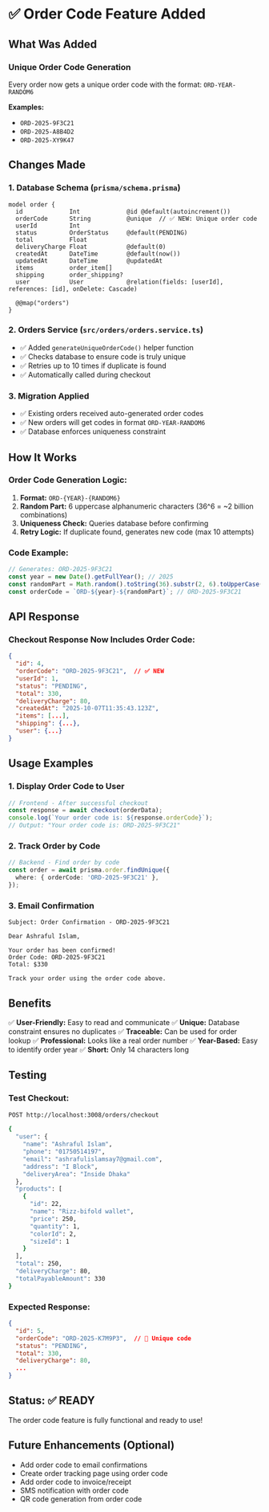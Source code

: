 # ✅ Order Code Feature Added

## What Was Added

### **Unique Order Code Generation**

Every order now gets a unique order code with the format: `ORD-YEAR-RANDOM6`

**Examples:**

- `ORD-2025-9F3C21`
- `ORD-2025-A8B4D2`
- `ORD-2025-XY9K47`

## Changes Made

### 1. **Database Schema** (`prisma/schema.prisma`)

```prisma
model order {
  id             Int             @id @default(autoincrement())
  orderCode      String          @unique  // ✅ NEW: Unique order code
  userId         Int
  status         OrderStatus     @default(PENDING)
  total          Float
  deliveryCharge Float           @default(0)
  createdAt      DateTime        @default(now())
  updatedAt      DateTime        @updatedAt
  items          order_item[]
  shipping       order_shipping?
  user           User            @relation(fields: [userId], references: [id], onDelete: Cascade)

  @@map("orders")
}
```

### 2. **Orders Service** (`src/orders/orders.service.ts`)

- ✅ Added `generateUniqueOrderCode()` helper function
- ✅ Checks database to ensure code is truly unique
- ✅ Retries up to 10 times if duplicate is found
- ✅ Automatically called during checkout

### 3. **Migration Applied**

- ✅ Existing orders received auto-generated order codes
- ✅ New orders will get codes in format `ORD-YEAR-RANDOM6`
- ✅ Database enforces uniqueness constraint

## How It Works

### Order Code Generation Logic:

1. **Format:** `ORD-{YEAR}-{RANDOM6}`
2. **Random Part:** 6 uppercase alphanumeric characters (36^6 = ~2 billion combinations)
3. **Uniqueness Check:** Queries database before confirming
4. **Retry Logic:** If duplicate found, generates new code (max 10 attempts)

### Code Example:

```typescript
// Generates: ORD-2025-9F3C21
const year = new Date().getFullYear(); // 2025
const randomPart = Math.random().toString(36).substr(2, 6).toUpperCase(); // 9F3C21
const orderCode = `ORD-${year}-${randomPart}`; // ORD-2025-9F3C21
```

## API Response

### Checkout Response Now Includes Order Code:

```json
{
  "id": 4,
  "orderCode": "ORD-2025-9F3C21",  // ✅ NEW
  "userId": 1,
  "status": "PENDING",
  "total": 330,
  "deliveryCharge": 80,
  "createdAt": "2025-10-07T11:35:43.123Z",
  "items": [...],
  "shipping": {...},
  "user": {...}
}
```

## Usage Examples

### 1. Display Order Code to User

```typescript
// Frontend - After successful checkout
const response = await checkout(orderData);
console.log(`Your order code is: ${response.orderCode}`);
// Output: "Your order code is: ORD-2025-9F3C21"
```

### 2. Track Order by Code

```typescript
// Backend - Find order by code
const order = await prisma.order.findUnique({
  where: { orderCode: 'ORD-2025-9F3C21' },
});
```

### 3. Email Confirmation

```
Subject: Order Confirmation - ORD-2025-9F3C21

Dear Ashraful Islam,

Your order has been confirmed!
Order Code: ORD-2025-9F3C21
Total: $330

Track your order using the order code above.
```

## Benefits

✅ **User-Friendly:** Easy to read and communicate
✅ **Unique:** Database constraint ensures no duplicates
✅ **Traceable:** Can be used for order lookup
✅ **Professional:** Looks like a real order number
✅ **Year-Based:** Easy to identify order year
✅ **Short:** Only 14 characters long

## Testing

### Test Checkout:

```bash
POST http://localhost:3008/orders/checkout

{
  "user": {
    "name": "Ashraful Islam",
    "phone": "01750514197",
    "email": "ashrafulislamsay7@gmail.com",
    "address": "I Block",
    "deliveryArea": "Inside Dhaka"
  },
  "products": [
    {
      "id": 22,
      "name": "Rizz-bifold wallet",
      "price": 250,
      "quantity": 1,
      "colorId": 2,
      "sizeId": 1
    }
  ],
  "total": 250,
  "deliveryCharge": 80,
  "totalPayableAmount": 330
}
```

### Expected Response:

```json
{
  "id": 5,
  "orderCode": "ORD-2025-K7M9P3",  // 🎯 Unique code
  "status": "PENDING",
  "total": 330,
  "deliveryCharge": 80,
  ...
}
```

## Status: ✅ READY

The order code feature is fully functional and ready to use!

## Future Enhancements (Optional)

- Add order code to email confirmations
- Create order tracking page using order code
- Add order code to invoice/receipt
- SMS notification with order code
- QR code generation from order code
